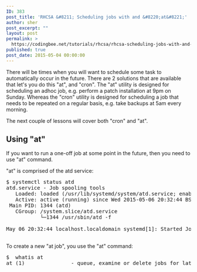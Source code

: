 ```yaml
---
ID: 383
post_title: 'RHCSA &#8211; Scheduling jobs with and &#8220;at&#8221;'
author: sher
post_excerpt: ""
layout: post
permalink: >
  https://codingbee.net/tutorials/rhcsa/rhcsa-scheduling-jobs-with-and-at
published: true
post_date: 2015-05-04 00:00:00
---
```

There will be times when you will want to schedule some task to automatically occur in the future. There are 2 solutions that are available that let's you do this "at", and "cron". The "at" utility is designed for scheduling an adhoc job, e.g. perform a patch installation at 9pm on Sunday. Whereas the "cron" utility is designed for scheduling a job that needs to be repeated on a regular basis, e.g. take backups at 5am every morning.

The next couple of lessons will cover both "cron" and "at". 



<h2>Using "at"</h2>
If you want to run a one-off job at some point in the future, then you need to use "at" command. 

"at" is comprised of the atd service:


<pre>
$ systemctl status atd
atd.service - Job spooling tools
   Loaded: loaded (/usr/lib/systemd/system/atd.service; enabled)
   Active: active (running) since Wed 2015-05-06 20:32:44 BST; 1h 3min ago
 Main PID: 1344 (atd)
   CGroup: /system.slice/atd.service
           └─1344 /usr/sbin/atd -f

May 06 20:32:44 localhost.localdomain systemd[1]: Started Job spooling tools.

</pre>

To create a new "at job", you use the "at" command:


<pre>
$  whatis at
at (1)               - queue, examine or delete jobs for later execution
</pre>